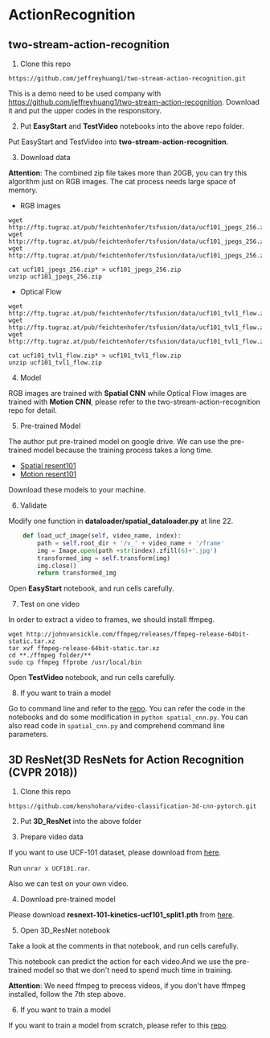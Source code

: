# ActionRecognition

## two-stream-action-recognition

1. Clone this repo
```
https://github.com/jeffreyhuang1/two-stream-action-recognition.git
```
This is a demo need to be used company with https://github.com/jeffreyhuang1/two-stream-action-recognition. Download it and put the upper codes in the responsitory.

2. Put **EasyStart** and **TestVideo** notebooks into the above repo folder.

Put EasyStart and TestVideo into **two-stream-action-recognition**.

3. Download data

**Attention**: The combined zip file takes more than 20GB, you can try this algorithm just on RGB images. The cat process needs large space of memory.
- RGB images
```
wget http://ftp.tugraz.at/pub/feichtenhofer/tsfusion/data/ucf101_jpegs_256.zip.001
wget http://ftp.tugraz.at/pub/feichtenhofer/tsfusion/data/ucf101_jpegs_256.zip.002
wget http://ftp.tugraz.at/pub/feichtenhofer/tsfusion/data/ucf101_jpegs_256.zip.003

cat ucf101_jpegs_256.zip* > ucf101_jpegs_256.zip
unzip ucf101_jpegs_256.zip
```
- Optical Flow
```
wget http://ftp.tugraz.at/pub/feichtenhofer/tsfusion/data/ucf101_tvl1_flow.zip.001
wget http://ftp.tugraz.at/pub/feichtenhofer/tsfusion/data/ucf101_tvl1_flow.zip.002
wget http://ftp.tugraz.at/pub/feichtenhofer/tsfusion/data/ucf101_tvl1_flow.zip.003

cat ucf101_tvl1_flow.zip* > ucf101_tvl1_flow.zip
unzip ucf101_tvl1_flow.zip
```
4. Model

RGB images are trained with **Spatial CNN** while Optical Flow images are trained with **Motion CNN**, please refer to the two-stream-action-recognition repo for detail.

5. Pre-trained Model

The author put pre-trained model on google drive. We can use the pre-trained model because the training process takes a long time.
- [Spatial resent101](https://drive.google.com/drive/folders/1gVB5StqgoDJ3IxHUn7zoTzTNxzz3du3d?usp=sharing)
- [Motion resent101](https://drive.google.com/drive/folders/1z3fYUOJx_l3BW-NSb7ti0DsyGLFk6Z7J?usp=sharing)

Download these models to your machine.

6. Validate

Modify one function in **dataloader/spatial_dataloader.py** at line 22.

``` python
    def load_ucf_image(self, video_name, index):
        path = self.root_dir + '/v_' + video_name + '/frame'
        img = Image.open(path +str(index).zfill(6)+'.jpg')
        transformed_img = self.transform(img)
        img.close()
        return transformed_img
```
Open **EasyStart** notebook, and run cells carefully.

7. Test on one video

In order to extract a video to frames, we should install ffmpeg.
```
wget http://johnvansickle.com/ffmpeg/releases/ffmpeg-release-64bit-static.tar.xz
tar xvf ffmpeg-release-64bit-static.tar.xz
cd **./ffmpeg folder/**
sudo cp ffmpeg ffprobe /usr/local/bin
```

Open **TestVideo** notebook, and run cells carefully.

8. If you want to train a model

Go to command line and refer to the [repo](https://github.com/jeffreyhuang1/two-stream-action-recognition).
You can refer the code in the notebooks and do some modification in `python spatial_cnn.py`. You can also read code in `spatial_cnn.py` and comprehend command line parameters.

## 3D ResNet(3D ResNets for Action Recognition (CVPR 2018))

1. Clone this repo
```
https://github.com/kenshohara/video-classification-3d-cnn-pytorch.git
```

2. Put **3D_ResNet** into the above folder

3. Prepare video data

If you want to use UCF-101 dataset, please download from [here](http://crcv.ucf.edu/data/UCF101/UCF101.rar).

Run `unrar x UCF101.rar`.

Also we can test on your own video.

4. Download pre-trained model

Please download **resnext-101-kinetics-ucf101_split1.pth** from [here](https://drive.google.com/drive/folders/14KRBqT8ySfPtFSuLsFS2U4I-ihTDs0Y9?usp=sharing).


5. Open 3D_ResNet notebook

Take a look at the comments in that notebook, and run cells carefully.

This notebook can predict the action for each video.And we use the pre-trained model so that we don't need to spend much time in training.

**Attention**: We need ffmpeg to precess videos, if you don't have ffmpeg installed, follow the 7th step above.

6. If you want to train a model

If you want to train a model from scratch, please refer to this [repo](https://github.com/kenshohara/3D-ResNets-PyTorch.git).
